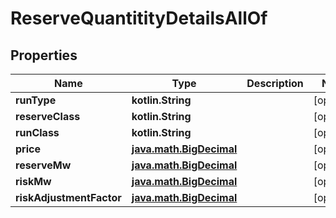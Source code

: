 
# ReserveQuantitityDetailsAllOf

## Properties
Name | Type | Description | Notes
------------ | ------------- | ------------- | -------------
**runType** | **kotlin.String** |  |  [optional]
**reserveClass** | **kotlin.String** |  |  [optional]
**runClass** | **kotlin.String** |  |  [optional]
**price** | [**java.math.BigDecimal**](java.math.BigDecimal.md) |  |  [optional]
**reserveMw** | [**java.math.BigDecimal**](java.math.BigDecimal.md) |  |  [optional]
**riskMw** | [**java.math.BigDecimal**](java.math.BigDecimal.md) |  |  [optional]
**riskAdjustmentFactor** | [**java.math.BigDecimal**](java.math.BigDecimal.md) |  |  [optional]



